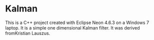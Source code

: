 # Kalman

This is a C++ project created with Eclipse Neon 4.6.3 on a Windows 7 laptop.  It is a simple one dimensional Kalman filter.  It was derived fromKristian Lauszus.
